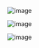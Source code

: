 
![image](https://github.com/Rayan-1/appRVfinacer/assets/69490855/dfbc3bf4-0500-41ce-aee8-716bd653949b)

![image](https://github.com/Rayan-1/appRVfinacer/assets/69490855/9fdbbf3d-d791-46fd-a82d-12441dc465ce)


![image](https://github.com/Rayan-1/appRVfinacer/assets/69490855/791927a2-5956-4e85-9bae-bde7f85c3d8c)

